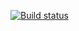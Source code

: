 [![Build status](https://ci.appveyor.com/api/projects/status/hljs1qyfnxalnvkr/branch/master?svg=true)](https://ci.appveyor.com/project/tatyana24fomina/patterns2-rhcpc/branch/master)
